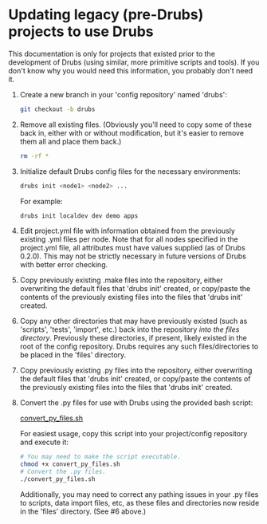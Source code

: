 # Updating legacy (pre-Drubs) projects to use Drubs

This documentation is only for projects that existed prior to the development of
Drubs (using similar, more primitive scripts and tools).  If you don't know why
you would need this information, you probably don't need it.

1.  Create a new branch in your 'config repository' named 'drubs':

    ```bash
    git checkout -b drubs
    ```

2.  Remove all existing files.  (Obviously you'll need to copy some of these
    back in, either with or without modification, but it's easier to remove them
    all and place them back.)

    ```bash
    rm -rf *
    ```

3.  Initialize default Drubs config files for the necessary environments:

    ```bash
    drubs init <node1> <node2> ...
    ```

    For example:

    ```bash
    drubs init localdev dev demo apps
    ```

4.  Edit project.yml file with information obtained from the previously existing
    .yml files per node.  Note that for all nodes specified in the project.yml
    file, all attributes must have values supplied (as of Drubs 0.2.0).  This
    may not be strictly necessary in future versions of Drubs with better error
    checking.

5.  Copy previously existing .make files into the repository, either overwriting
    the default files that 'drubs init' created, or copy/paste the contents of
    the previously existing files into the files that 'drubs init' created.

6.  Copy any other directories that may have previously existed (such as
    'scripts', 'tests', 'import', etc.) back into the repository *into the
    _files_ directory*.  Previously these directories, if present, likely
    existed in the root of the config repository.  Drubs requires any such
    files/directories to be placed in the 'files' directory.

7.  Copy previously existing .py files into the repository, either overwriting
    the default files that 'drubs init' created, or copy/paste the contents of
    the previously existing files into the files that 'drubs init' created.

8.  Convert the .py files for use with Drubs using the provided bash script:

    [convert_py_files.sh](util/convert_py_files.sh)

    For easiest usage, copy this script into your project/config repository and
    execute it:

    ```bash
    # You may need to make the script executable.
    chmod +x convert_py_files.sh
    # Convert the .py files.
    ./convert_py_files.sh
    ```

    Additionally, you may need to correct any pathing issues in your .py files
    to scripts, data import files, etc, as these files and directories now
    reside in the 'files' directory. (See #6 above.)
